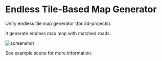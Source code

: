 # Endless Tile-Based Map Generator

Unity endless tile map generator (for 3d-projects).

It generate endless map map with matched roads.

![screenshot](https://user-images.githubusercontent.com/48536631/67633187-e3734300-f8bd-11e9-959b-a74cfe321021.gif)

See example scene for more information.
